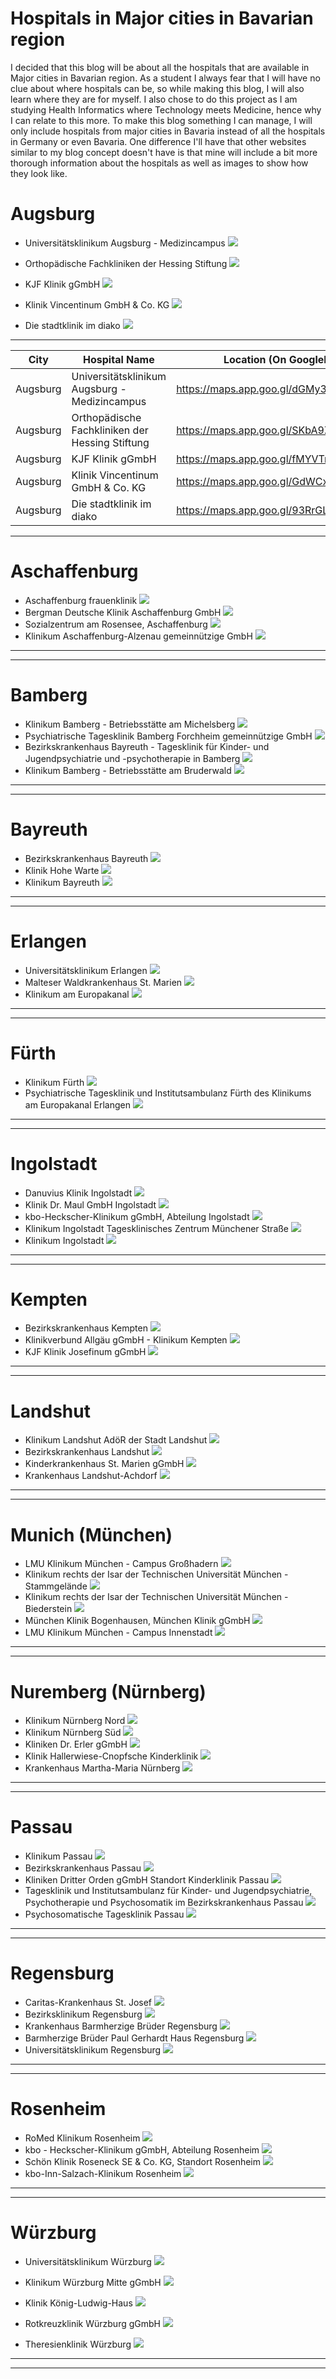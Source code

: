 # Hospitals in Major cities in Bavarian region
I decided that this blog will be about all the hospitals that are available in Major cities in Bavarian region.
  As a student I always fear that I will have no clue about where hospitals can be, so while making this blog, I will also learn where they are for myself.
  I also chose to do this project as I am studying Health Informatics where Technology meets Medicine, hence why I can relate to this more.
  To make this blog something I can manage, I will only include hospitals from major cities in Bavaria instead of all the hospitals in Germany or even Bavaria.
  One difference I'll have that other websites similar to my blog concept doesn't have is that mine will include a bit more thorough information about the hospitals as well as images to show how they look like.

# Augsburg


- Universitätsklinikum Augsburg - Medizincampus
![](https://www.uk-augsburg.de/fileadmin/_processed_/e/b/csm_headerbild_klinikum_augsburg_unternehmen_02_8dfdac9613.jpg)

- Orthopädische Fachkliniken der Hessing Stiftung
![](https://www.hessing-kliniken.de/fileadmin/user_upload/01-hessing-stiftung/images/teaser/Hessing_Teaser_Webcam.jpg)

- KJF Klinik gGmbH
![](http://www.die-augsburger-zeitung.de/wp-content/uploads/2010/03/josefinum.jpg) 

- Klinik Vincentinum GmbH & Co. KG
![](https://www.augsburger-allgemeine.de/img/bilder/crop62650686/6009428067-cv16_9-w940-owebp/Vincentinum?t=.jpg)

- Die stadtklinik im diako
![](https://upload.wikimedia.org/wikipedia/commons/thumb/d/d3/Augsburg_Fr%C3%B6lichstra%C3%9Fe_17_02.jpg/1199px-Augsburg_Fr%C3%B6lichstra%C3%9Fe_17_02.jpg?20170529200805)

-------------------------------------------------------------------------------------------------------

| City              |  Hospital Name        | Location (On GoogleMaps)     | Website                        |
|-------------------|---------------------------|----------------------|--------------------------------|
| Augsburg | Universitätsklinikum Augsburg - Medizincampus  | https://maps.app.goo.gl/dGMy3igX817tDijx7   | http://www.uk-augsburg.de/ |
| Augsburg | Orthopädische Fachkliniken der Hessing Stiftung | https://maps.app.goo.gl/SKbA9ZLacSdGxc3c6  | http://www.hessing-kliniken.de/ |
| Augsburg | KJF Klinik gGmbH | https://maps.app.goo.gl/fMYVTn7k4mFpHUzT8 | http://www.josefinum.de/ |
| Augsburg | Klinik Vincentinum GmbH & Co. KG | https://maps.app.goo.gl/GdWCxnLJJj7y5Guz7 | http://www.klinik-vincentinum.de/ |
| Augsburg |  Die stadtklinik im diako  | https://maps.app.goo.gl/93RrGLt35tz1fxKD6 | https://stadtklinik-diako.de/ |

-------------------------------------------------------------------------------
# Aschaffenburg

- Aschaffenburg frauenklinik
![](https://frauenklinik.com/wp-content/uploads/2018/03/002.jpg)
- Bergman Deutsche Klinik Aschaffenburg GmbH
![](https://www.google.com/url?sa=i&url=https%3A%2F%2Fwww.deutsches-krankenhaus-verzeichnis.de%2Fapp%2Fportrait%2F6a6ae142943cabed%2Fstart&psig=AOvVaw0a5zrWSGJm6mdAqkvN0eNz&ust=1707364074156000&source=images&cd=vfe&opi=89978449&ved=0CBMQjRxqFwoTCOCFkPuomIQDFQAAAAAdAAAAABAE)
- Sozialzentrum am Rosensee, Aschaffenburg
![](https://www.awo-unterfranken.de/fileadmin/_processed_/e/7/csm__17U7525_864a9caf81.jpg)
- Klinikum Aschaffenburg-Alzenau gemeinnützige GmbH
![](https://www.main-echo.de/storage/image/2/9/3/2/5282392_artikeldetail-bild_1zX9HV_CQLh2J.jpg)
-----------------------------------------------------------

--------------------------------------
# Bamberg
- Klinikum Bamberg - Betriebsstätte am Michelsberg
![](https://www.deutsches-krankenhaus-verzeichnis.de/app/file/image/show/c42148ec79c0cc70_kw19_ssb_219_low.jpg.png)
- Psychiatrische Tagesklinik Bamberg Forchheim gemeinnützige GmbH
![](https://www.sozialstiftung-bamberg.de/fileadmin/default/_processed_/2/1/csm_KW17_SSB_726_c0e1cd8950.jpg)
- Bezirkskrankenhaus Bayreuth - Tagesklinik für Kinder- und Jugendpsychiatrie und -psychotherapie in Bamberg
![](https://www.bibliomedmanager.de/fileadmin/_processed_/7/0/csm_Regiomed_Kliniken_Neubau_2021_38e37d8abb.jpg)
- Klinikum Bamberg - Betriebsstätte am Bruderwald
![](https://images.nordbayern.de/image/contentid/policy:1.3841745:1505817423/DSC_0868.jpg?f=4%3A3&h=1536&m=FIT&w=2048&%24p%24f%24h%24m%24w=6063276)
---------------------------------

------------------------------
# Bayreuth

- Bezirkskrankenhaus Bayreuth
![](https://www.bezirk-oberfranken.de/fileadmin/_processed_/a/0/csm_Bezirk-Oberfranken-Bezirkskrankenhaus-Bayreuth-b_259baaf787.jpg)
- Klinik Hohe Warte
![](https://www.kurier.de/media.media.6f7a1620-3da6-4b2f-aa56-00422b0daf26.16x9_1024.jpg)
- Klinikum Bayreuth
![](https://karriere.klinikum-bayreuth.de/fileadmin/_processed_/f/a/csm_02_Klinikum_Bayreuth_Sommer_2017_Richtung_NotdWest_3_1_1000_34ff1e1c3e.jpg)
-----------------------------------------

----------------------------------
# Erlangen

- Universitätsklinikum Erlangen
![](https://www.uk-erlangen.de/fileadmin/bilder/patienten/klinikumsrundgang/12_UK_Klinikum_03_print.jpg)
- Malteser Waldkrankenhaus St. Marien
![](https://www.fs-vierzehnheiligen.de/fileadmin/_processed_/2/8/csm_WKH_Juni2005_1_klein_2fa421081d.jpg)
- Klinikum am Europakanal
![](https://www.fraenkischertag.de/storage/image/9/6/4/7/107469_fancybox_1ArryP_4VUxEX.jpg)
---------------------------------

------------------------------------
# Fürth

- Klinikum Fürth
![](https://www.faire-pflege-deutschland.de/lw_resource/datapool/systemfiles/agent/lw_articlesystem/219/live/image2_cropped/fotografie-christian-horn_de-LY8_5057-2.jpg)
- Psychiatrische Tagesklinik und Institutsambulanz Fürth des Klinikums am Europakanal
Erlangen
![](https://www.bezirkskliniken-mfr.de/fileadmin/user_upload/teaserbilder/teaser-erlangen-znr.jpg)
--------------------------------

--------------------------
# Ingolstadt

- Danuvius Klinik Ingolstadt
![](https://pfaffenhofen-today.de/images/orte-gebaeude/PAF/Pfaffenhofen/danuvius2.jpg)
- Klinik Dr. Maul GmbH Ingolstadt
![](https://img.donaukurier.de/ezplatform/images/_aliases/detail_teaser_item_image_variation/7/1/5/1/233921517-1-ger-DE/b44239fc75bb-1_1040x520.jpg)
- kbo-Heckscher-Klinikum gGmbH, Abteilung Ingolstadt
![](https://www.psychjob.eu/sites/default/files/styles/company_profile_gallery_image/public/company-profile-gallery/14_01_heckscher_klinik.jpg?itok=4Lc-gNJx)
- Klinikum Ingolstadt Tagesklinisches Zentrum Münchener Straße
![](https://klinikum-ingolstadt.de/wp-content/uploads/2023/09/Psychiatrische-Tagesklinik-Eichstaett-Bautafel-scaled.jpg)
- Klinikum Ingolstadt
![](https://www.ingolstadt.de/media/custom/3052_6530_1_g.JPG?1641910026)
---------------------------

-----------------------
# Kempten

- Bezirkskrankenhaus Kempten
![](https://www.bezirkskliniken-schwaben.de/fileadmin/_processed_/b/2/csm_bkh-kempten-neubau_b5e7495c5c.jpg)
- Klinikverbund Allgäu gGmbH - Klinikum Kempten
![](https://klinikverbund-allgaeu.de/fileadmin/_processed_/d/b/csm_Standort_Klinik_Kempten_Klinikverbund_Allgaeu_01_529f74c947.jpg)
- KJF Klinik Josefinum gGmbH
![](https://www.josefinum.de/fileadmin/Cluster/08-Medizin/josefinum.de/images/news/2022/2022_11_28_KJF-Klinik-Josefinum-Aussenfassade_Original.jpg)
----------------------------

----------------------------
# Landshut

- Klinikum Landshut AdöR der Stadt Landshut
![](https://www.klinikum-landshut.de/fileadmin/_processed_/a/3/csm_2019_Auszeichnung_FAZ_Klinikum_85b671ec47.jpg)
- Bezirkskrankenhaus Landshut
![](https://www.psychjob.eu/sites/default/files/styles/company_profile_cover_crop/public/bkl-ansicht.png?itok=HpWRfNHC)
- Kinderkrankenhaus St. Marien gGmbH
![](https://aln.la/wp-content/uploads/2021/08/148_KiKH-St_Valentina_Damian_05.jpg)
- Krankenhaus Landshut-Achdorf
![](https://www.deutsches-krankenhaus-verzeichnis.de/app/file/image/show/33aabf85166033be_lakumed_szene0509z.jpg.png)
------------------------------

------------------------------
# Munich (München)

- LMU Klinikum München - Campus Großhadern
![](https://cdn.lmu-klinikum.de/9f4fc78018417ce4/2c2c527f3de7/v/68a6ac2e5af6/Klinikum-Gro-hadern-Haupteingang_1280.jpg)
- Klinikum rechts der Isar der Technischen Universität München - Stammgelände
![](https://www.krankenhaus.de/fileadmin/dms/img/hospital/1338/1338-4158-5530_org.jpg)
- Klinikum rechts der Isar der Technischen Universität München - Biederstein
![](https://klinikradar.de/img/kliniken/helios-klinikum-muenchen-west/Helios%20Klinikum%20M%C3%BCnchen%20West.webp)
- München Klinik Bogenhausen, München Klinik gGmbH
![](https://www.sueddeutsche.de/image/sz.1.5060084/1200x675?v=1602183165)
- LMU Klinikum München - Campus Innenstadt
![](https://www.deutsches-krankenhaus-verzeichnis.de/app/file/image/show/feaba52fd024cdaf_klin_inn_eingang_web_medium_1280px.jpg.png)
----------------------------------

--------------------------

# Nuremberg (Nürnberg)

- Klinikum Nürnberg Nord
![](https://www.klinikum-nuernberg.de/fileadmin/_processed_/0/3/csm_Klinikum_Nuernberg_Nord_Haus_10_Schoeller_Haus_ce6d97c596.webp)
- Klinikum Nürnberg Süd
![](https://www.deutsches-krankenhaus-verzeichnis.de/app/file/image/show/f9414f14fbfb24bd_7301571c-ce09-4dea-92a6-03a9c0a51ac1.png)
- Kliniken Dr. Erler gGmbH
![](https://www.erler-klinik.de/fileadmin/01_kliniken/060_aktuelles-und-kontakt/Informationen_Besucher.jpg)
- Klinik Hallerwiese-Cnopfsche Kinderklinik
![](https://www.klinik-hallerwiese.de/fileadmin/user_upload/beide_Kliniken/Bilder/Icons/Aussen_48070.jpg)
- Krankenhaus Martha-Maria Nürnberg
![](https://cdn.martha-maria.de/fileadmin/_processed_/6/d/csm_Fachbereiche_a4d2cb0388.jpg)
-----------------------------------

---------------------------------
# Passau

- Klinikum Passau
![](https://upload.wikimedia.org/wikipedia/commons/e/e3/Klinikum_Passau.jpg)
- Bezirkskrankenhaus Passau
![](https://www.bayerische-staatszeitung.de/typo3temp/assets/_processed_/c/c/csm_bkh-passau_innenhof_0025_pr_e084ec7b2c.jpg)
- Kliniken Dritter Orden gGmbH Standort Kinderklinik Passau
![](https://www.kinderklinik-passau.de/templates/yootheme/cache/53/DJI_0143_Web-53e91eec.jpeg)
- Tagesklinik und Institutsambulanz für Kinder- und Jugendpsychiatrie, Psychotherapie und
Psychosomatik im Bezirkskrankenhaus Passau
![](https://mayr-ludescher.com/tl_files/02tragwerksplanung/05wohnengesundheit/NKE/NKE_1.jpg)
- Psychosomatische Tagesklinik Passau
![](https://clinicfiles.rehakliniken.de/19248/images/main-Jesuitenschl%C3%B6ssl.jpg)
-------------------------------

------------------------------
# Regensburg

- Caritas-Krankenhaus St. Josef
![](https://www.golocal.de/media/e412c0ae115c7a5528a6134dc8bca306/700/25be8f825a71be85.jpg?utm_campaign=golocal_export&utm_medium=export_bpp&utm_source=alliance)
- Bezirksklinikum Regensburg
![](https://upload.wikimedia.org/wikipedia/commons/1/14/BKR_building.jpg)
- Krankenhaus Barmherzige Brüder Regensburg
![](https://www.barmherzige-regensburg.de/fileadmin/_processed_/b/2/csm_krankenhauskirche-st-pius_8824207a56.jpg)
- Barmherzige Brüder Paul Gerhardt Haus Regensburg
![](https://www.deutsches-krankenhaus-verzeichnis.de/app/file/image/show/24fa340795de50a8_csm_paul_gerhardt_haus_aussenaufnahme__2__3d9a21ae2a.jpg.png)
- Universitätsklinikum Regensburg
![](https://www.deutsches-krankenhaus-verzeichnis.de/app/file/image/show/0a829e121cc91c5e_klinikum_eingang_27.jpg.png)
------------------------

----------------------------
# Rosenheim

- RoMed Klinikum Rosenheim
![](https://www.echo-rosenheim.de/wp-content/uploads/990_0008_533666_RoMed_Winter_02_low4.jpg)
- kbo - Heckscher-Klinikum gGmbH, Abteilung Rosenheim
![](https://kbo-heckscher-klinikum.de/fileadmin/_processed_/7/b/csm_Zehn_Standorte_32bd26507f.jpg)
- Schön Klinik Roseneck SE & Co. KG, Standort Rosenheim
![](https://www.schoen-klinik.de/dimaex-imports/image-thumb__5479__m-stage-slider/schoen_klinik_roseneck_rosenheim_2000x913_27265.jpg)
- kbo-Inn-Salzach-Klinikum Rosenheim
![](https://kbo.de/fileadmin/_processed_/9/e/csm_kbo-Inn-Salzach-Klinikum-Wasserburg-Haus2_09561abd42.jpg)
------------------------------

-----------------------------
# Würzburg

- Universitätsklinikum Würzburg
![](https://www.wuerzburg24.com/wp-content/uploads/2016/10/uniklinikum-wuerzburg.jpg)


- Klinikum Würzburg Mitte gGmbH
![](https://www.kwm-klinikum.de/assets/bilder/allgemein/fuerstenbau_juspi.jpg)


- Klinik König-Ludwig-Haus
![](https://www.med.uni-wuerzburg.de/fileadmin/_processed_/6/b/csm_01koenig-ludwig-haus_c457429dcd.jpg)


- Rotkreuzklinik Würzburg gGmbH
![](https://rotkreuzklinik-wuerzburg.de/_images/2021/header/rk_wue_header_anfahrt_RKW-NeubauAltbau_l.jpg?m=1636042896)


- Theresienklinik Würzburg
![](https://www.wuerzburgerleben.de/wp-content/uploads/sites/10/2019/07/Theresienklinik_Hof.jpg)
---------------------------

-------------------------
